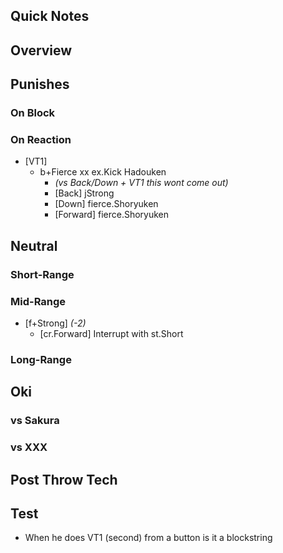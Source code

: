 ## Quick Notes ##

## <a name="Overview">Overview</a> ##

## <a name="Punishes">Punishes</a>

### On Block ###

### On Reaction ###

- [VT1]
  - b+Fierce xx ex.Kick Hadouken
    - *(vs Back/Down + VT1 this wont come out)*
    - [Back] jStrong
    - [Down] fierce.Shoryuken
    - [Forward] fierce.Shoryuken

## <a name="Neutral">Neutral</a> ##

### Short-Range ###

### Mid-Range ###

- [f+Strong] *(-2)*
  - [cr.Forward] Interrupt with st.Short

### Long-Range ###

## <a name="Oki">Oki</a> ##

### vs Sakura ###

### vs XXX ###

## Post Throw Tech ##

## Test ##

- When he does VT1 (second) from a button is it a blockstring
